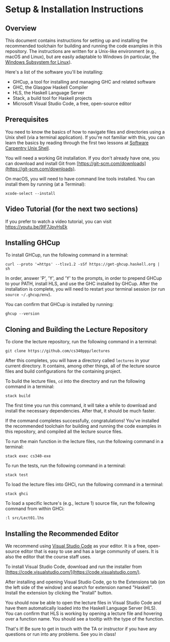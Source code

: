 # Setup & Installation Instructions

## Overview

This document contains instructions for setting up and installing the recommended toolchain for building and running the code examples in this repository. The instructions are written for a Unix-like environment (e.g., macOS and Linux), but are easily adaptable to Windows (in particular, the [Windows Subsystem for Linux](https://learn.microsoft.com/en-us/windows/wsl/about)).

Here's a list of the software you'll be installing:

- GHCup, a tool for installing and managing GHC and related software
- GHC, the Glasgow Haskell Compiler
- HLS, the Haskell Language Server
- Stack, a build tool for Haskell projects
- Microsoft Visual Studio Code, a free, open-source editor

## Prerequisites

You need to know the basics of how to navigate files and directories using a Unix shell (via a terminal application). If you're not familiar with this, you can learn the basics by reading through the first two lessons at  [Software Carpentry Unix Shell](https://swcarpentry.github.io/shell-novice/).

You will need a working Git installation. If you don't already have one, you can download and install Git from [https://git-scm.com/downloads](https://git-scm.com/downloads).

On macOS, you will need to have command line tools installed. You can install them by running (at a Terminal):

    xcode-select --install

## Video Tutorial (for the next two sections)

If you prefer to watch a video tutorial, you can visit <https://youtu.be/9lF7JpvHsEk>

## Installing GHCup

To install GHCup, run the following command in a terminal:

    curl --proto '=https' --tlsv1.2 -sSf https://get-ghcup.haskell.org | sh

In order, answer 'P', 'Y', and 'Y' to the prompts, in order to prepend GHCup to your PATH, install HLS, and use the GHC installed by GHCup.  After the installation is complete, you will need to restart your terminal session (or run `source ~/.ghcup/env`).

You can confirm that GHCup is installed by running:

    ghcup --version

## Cloning and Building the Lecture Repository

To clone the lecture repository, run the following command in a terminal:

    git clone https://github.com/cs340ppp/lectures

After this completes, you will have a directory called `lectures` in your current directory. It contains, among other things, all of the lecture source files and build configurations for the containing project.

To build the lecture files, `cd` into the directory and run the following command in a terminal:

    stack build

The first time you run this command, it will take a while to download and install the necessary dependencies. After that, it should be much faster.

If the command completes successfully, congratulations! You've installed the recommended toolchain for building and running the code examples in this repository, and compiled all the lecture source files.

To run the main function in the lecture files, run the following command in a terminal:

    stack exec cs340-exe

To run the tests, run the following command in a terminal:

    stack test

To load the lecture files into GHCi, run the following command in a terminal:

    stack ghci

To load a specific lecture's (e.g., lecture 1) source file, run the following command from within GHCi:

    :l src/Lect01.lhs

## Installing the Recommended Editor

We recommend using [Visual Studio Code](https://code.visualstudio.com/) as your editor. It is a free, open-source editor that is easy to use and has a large community of users. It is also the editor that the course staff uses.

To install Visual Studio Code, download and run the installer from [https://code.visualstudio.com/](https://code.visualstudio.com/).

After installing and opening Visual Studio Code, go to the Extensions tab (on the left side of the window) and search for extension named "Haskell". Install the extension by clicking the "Install" button.

You should now be able to open the lecture files in Visual Studio Code and have them automatically loaded into the Haskell Language Server (HLS). You can confirm that HLS is working by opening a lecture file and hovering over a function name. You should see a tooltip with the type of the function.

That's it! Be sure to get in touch with the TA or instructor if you have any questions or run into any problems. See you in class!
